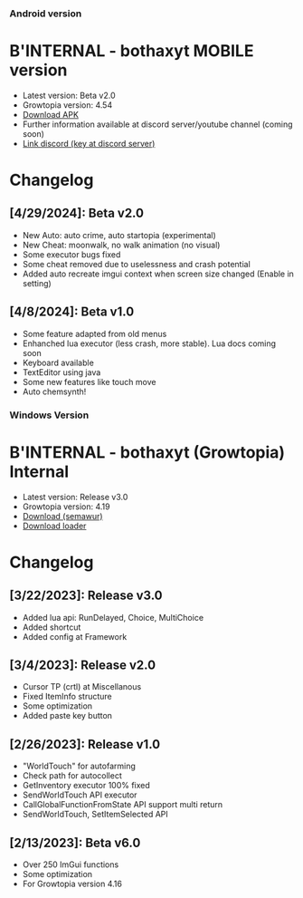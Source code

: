 ### Android version
# B'INTERNAL - bothaxyt MOBILE version
* Latest version: Beta v2.0
* Growtopia version: 4.54
* [Download APK]([https://sfl.gl/uz1Sw](https://sfl.gl/HuY9bI))
* Further information available at discord server/youtube channel (coming soon)
* [Link discord (key at discord server)](https://discord.gg/z8rzEXpyTs)


# Changelog
## [4/29/2024]: Beta v2.0
* New Auto: auto crime, auto startopia (experimental)
* New Cheat: moonwalk, no walk animation (no visual)
* Some executor bugs fixed
* Some cheat removed due to uselessness and crash potential
* Added auto recreate imgui context when screen size changed (Enable in setting)

## [4/8/2024]: Beta v1.0
* Some feature adapted from old menus
* Enhanched lua executor (less crash, more stable). Lua docs coming soon
* Keyboard available
* TextEditor using java
* Some new features like touch move
* Auto chemsynth!

### Windows Version
# B'INTERNAL - bothaxyt (Growtopia) Internal
* Latest version: Release v3.0
* Growtopia version: 4.19
* [Download (semawur)](https://khaddavi.net/6nDyKZhye)
* [Download loader](https://cdn.discordapp.com/attachments/1076792846780203088/1087991561901576213/BINTERNAL_loader__multibox.exe)

# Changelog
## [3/22/2023]: Release v3.0
* Added lua api: RunDelayed, Choice, MultiChoice
* Added shortcut
* Added config at Framework

## [3/4/2023]: Release v2.0
* Cursor TP (crtl) at Miscellanous
* Fixed ItemInfo structure
* Some optimization
* Added paste key button

## [2/26/2023]: Release v1.0
* "WorldTouch" for autofarming
* Check path for autocollect
* GetInventory executor 100% fixed
* SendWorldTouch API executor
* CallGlobalFunctionFromState API support multi return
* SendWorldTouch, SetItemSelected API

## [2/13/2023]: Beta v6.0
* Over 250 ImGui functions
* Some optimization
* For Growtopia version 4.16
